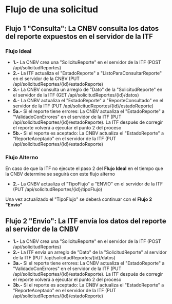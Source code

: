 # Flujo de una solicitud

## Flujo 1 "Consulta":  La CNBV consulta los datos del reporte expuestos en el servidor de la ITF

### Flujo Ideal

* **1.-** La CNBV crea una "SolicituReporte" en el servidor de la ITF (POST /api/solicitudReportes)
* **2.-** La ITF actualiza el "EstadoReporte" a "ListoParaConsultarReporte" en el servidor de la CNBV (PUT /api/solicitudReportes/{id}/estadoReporte)
* **3.-** La CNBV consulta un arreglo de "Dato" de la "SolicitudReporte" en el servidor de la ITF (GET /api/solicitudReportes/{id}/datos)
* **4.-** La CNBV actualiza el "EstadoReporte" a "ReporteConsultado" en el servidor de la ITF (PUT /api/solicitudReportes/{id}/estadoReporte)
* **5a.-** Si el reporte tiene errores: La CNBV actualiza el "EstadoReporte" a "ValidadoConErrores" en el servidor de la ITF (PUT /api/solicitudReportes/{id}/estadoReporte). La ITF después de corregir el reporte volverá a ejecutar el punto 2 del proceso 
* **5b.-** Si el reporte es aceptado: La CNBV actualiza el "EstadoReporte" a "ReporteAceptado" en el servidor de la ITF (PUT /api/solicitudReportes/{id}/estadoReporte)


### Flujo Alterno

En caso de que la ITF no ejecute el paso 2 del **Flujo Ideal** en el tiempo que la CNBV determine se seguirá con este flujo alterno

* **2.-** La CNBV actualiza el "TipoFlujo" a "ENVIO" en el servidor de la ITF (PUT /api/solicitudReportes/{id}/tipoFlujo)

Una vez actualizado el "TipoFlujo" se deberá continuar con el **Flujo 2 "Envio"**


## Flujo 2 "Envio":  La ITF envía los datos del reporte al servidor de la CNBV

* **1.-** La CNBV crea una "SolicituReporte" en el servidor de la ITF (POST /api/solicitudReportes)
* **2.-** La ITF envía un arreglo de "Dato" de la "SolicitudReporte" al servidor de la ITF (PUT /api/solicitudReportes/{id}/datos)
* **3a.-** Si el reporte tiene errores: La CNBV actualiza el "EstadoReporte" a "ValidadoConErrores" en el servidor de la ITF (PUT /api/solicitudReportes/{id}/estadoReporte). La ITF después de corregir el reporte volverá a ejecutar el punto 2 del proceso 
* **3b.-** Si el reporte es aceptado: La CNBV actualiza el "EstadoReporte" a "ReporteAceptado" en el servidor de la ITF (PUT /api/solicitudReportes/{id}/estadoReporte)